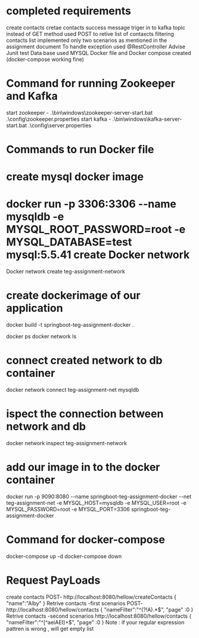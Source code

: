 completed requirements 
======================
create contacts
cretae contacts success message triger in to kafka topic 
instead of GET method used POST to retive list of contaxcts 
filtering contacts list implemented only two scenarios as mentioned in the assignment document 
To handle exception used @RestController Advise 
Junit test 
Data base used MYSQL
Docker file and Docker compose created (docker-compose working fine)  

Command for running Zookeeper and Kafka 
========================================
start zookeeper - .\bin\windows\zookeeper-server-start.bat .\config\zookeeper.properties
start kafka - .\bin\windows\kafka-server-start.bat .\config\server.properties

Commands to run Docker file 
============================
create mysql docker image 
=========================
docker run -p 3306:3306 --name mysqldb -e MYSQL_ROOT_PASSWORD=root -e MYSQL_DATABASE=test mysql:5.5.41
create Docker network 
=========================
Docker network create teg-assignment-network

create dockerimage of our application 
======================================
docker build -t springboot-teg-assignment-docker .

docker ps 
docker network ls 

connect created network to db container 
========================================
docker network connect teg-assignment-net mysqldb

ispect the connection between network and db
==============================================
docker network inspect teg-assignment-network 


add our image in to the docker container 
==========================================
docker run -p 9090:8080 --name springboot-teg-assignment-docker --net teg-assignment-net -e MYSQL_HOST=mysqldb -e MYSQL_USER=root -e MYSQL_PASSWORD=root -e MYSQL_PORT=3306 springboot-teg-assignment-docker

Command for docker-compose 
==========================
docker-compose up -d
docker-compose down

Request PayLoads
==================
create contacts 
POST- http://localhost:8080/hellow/createContacts
      {
      "name":"Alby"
      }
Retrive contacts -first scenarios 
POST- http://localhost:8080/hellow/contacts
      {
       "nameFilter":"^(?!A).*$",
       "page"   :0
      }
Retrive contacts -second scenarios
 http://localhost:8080/hellow/contacts
      {
       "nameFilter":"^[^aeiAEI]+$",
       "page"   :0
      }
Note : if your regular expression pattren is wrong , will get empty list 
